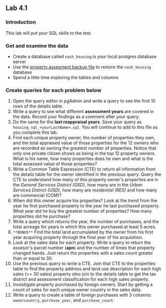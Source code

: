 ## Lab 4.1

### Introduction
This lab will put your SQL skills to the test. 

### Get and examine the data
- Create a database called `nash_housing` is your local postgres database server
- Use the [property assesment backup file](https://drive.google.com/file/d/1g74eKFUEh54-ggCKmBX3A8Ei5F4mY4E4/view?usp=drive_link) to restore the `nash_housing` database
- Spend a little time exploring the tables and columns

### Create queries for each problem below
1. Open the query editor in pgAdmin and write a query to see the first 10 rows of the details table.
2.  Write a query to see what different **assessment years** are covered in the data. Record your findings as a comment after your query. 
3.  Do the same for the **last reappraisal years**. Save your query as `housing_sql_<yourLastName>.sql`. You will continue to add to this file as you complete this lab.
4. Find each unique property owner, the number of properties they own, and the total appraised value of those properties for the 12 owners who are recorded as owning the greatest number of properties. Notice that only one private citizen shows as being in the top 12 property owners. What is his name, how many properties does he own and what is the total assessed value of those properties?
5. Write a Common Table Expression (CTE) to return all information from the details table for the owner identified in the previous query. Query the CTE to understand how many of this property owner's properties are in the *General Services District (GSD)*, how many are in the *Urban Services District (USD)*, how many are *residential (RES)* and how many are commercial (COM)?
6. When did this owner acquire his properties? Look at the trend from the year he first purchased property to the year he last purchased property. What year did he buy the greatest number of properties? How many properties did he purchase?
7. Write a query which returns the year, the number of purchases, and the total acreage for years in which this owner purchased at least 5 acres.
8. `**BONUS**` Find the total land accumulated by the owner from his first year acquiring property through the final year of his acquisition.
9. Look at the sales data for each property. Write a query to return the assesor's parcel number (**apn**) and the number of times that property changed hands. Just return the properties with a sales count greater than or equal to 30.
10. Use the previous query to write a CTE. Join that CTE to the properties table to find the property address and land use description for each high sales (>= 30 sales) property _also_ join to the details table to get the tax district and assessment classification for each high sales property.
11. Investigate property purchased by foreign owners. Start by getting a count of sales for each unique owner country in the sales data.
12. Write a query to create a table of foreign purchases with 3 columns: `ownercountry`, `purchase_year`, and `purchase_count`. 
